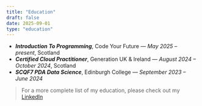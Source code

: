 ```yaml
---
title: "Education"
draft: false
date: 2025-09-01
type: "education"
---
```


- **_Introduction To Programming_**, Code Your Future — _May 2025 – present_, Scotland
- **_Certified Cloud Practitioner_**, Generation UK & Ireland — _August 2024 – October 2024_, Scotland
- **_SCQF7 PDA Data Science_**, Edinburgh College — _September 2023 – June 2024_

> For a more complete list of my education, please check out my [LinkedIn](https://www.linkedin.com/in/nataliia-volkova74/)
